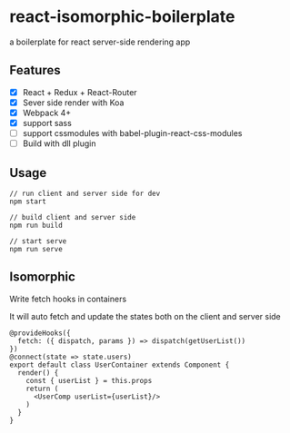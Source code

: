 # react-isomorphic-boilerplate
a boilerplate for react server-side rendering app

## Features
- [x] React + Redux + React-Router
- [x] Sever side render with Koa
- [x] Webpack 4+
- [x] support sass
- [ ] support cssmodules with babel-plugin-react-css-modules
- [ ] Build with dll plugin

## Usage

```
// run client and server side for dev
npm start

// build client and server side
npm run build

// start serve
npm run serve
```

## Isomorphic
Write fetch hooks in containers

It will auto fetch and update the states both on the client and server side

```
@provideHooks({
  fetch: ({ dispatch, params }) => dispatch(getUserList())
})
@connect(state => state.users)
export default class UserContainer extends Component {
  render() {
    const { userList } = this.props
    return (
      <UserComp userList={userList}/>
    )
  }
}
```
